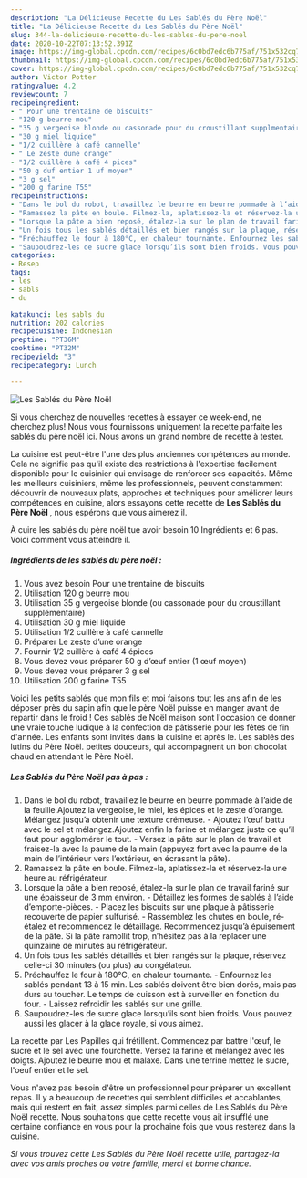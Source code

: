 ```yaml
---
description: "La Délicieuse Recette du Les Sablés du Père Noël"
title: "La Délicieuse Recette du Les Sablés du Père Noël"
slug: 344-la-delicieuse-recette-du-les-sables-du-pere-noel
date: 2020-10-22T07:13:52.391Z
image: https://img-global.cpcdn.com/recipes/6c0bd7edc6b775af/751x532cq70/les-sables-du-pere-noel-photo-principale-de-la-recette.jpg
thumbnail: https://img-global.cpcdn.com/recipes/6c0bd7edc6b775af/751x532cq70/les-sables-du-pere-noel-photo-principale-de-la-recette.jpg
cover: https://img-global.cpcdn.com/recipes/6c0bd7edc6b775af/751x532cq70/les-sables-du-pere-noel-photo-principale-de-la-recette.jpg
author: Victor Potter
ratingvalue: 4.2
reviewcount: 7
recipeingredient:
- " Pour une trentaine de biscuits"
- "120 g beurre mou"
- "35 g vergeoise blonde ou cassonade pour du croustillant supplmentaire"
- "30 g miel liquide"
- "1/2 cuillère à café cannelle"
- " Le zeste dune orange"
- "1/2 cuillère à café 4 pices"
- "50 g duf entier 1 uf moyen"
- "3 g sel"
- "200 g farine T55"
recipeinstructions:
- "Dans le bol du robot, travaillez le beurre en beurre pommade à l’aide de la feuille.Ajoutez la vergeoise, le miel, les épices et le zeste d’orange. Mélangez jusqu’à obtenir une texture crémeuse.  Ajoutez l’œuf battu avec le sel et mélangez.Ajoutez enfin la farine et mélangez juste ce qu’il faut pour agglomérer le tout. Versez la pâte sur le plan de travail et fraisez-la avec la paume de la main (appuyez fort avec la paume de la main de l’intérieur vers l’extérieur, en écrasant la pâte)."
- "Ramassez la pâte en boule. Filmez-la, aplatissez-la et réservez-la une heure au réfrigérateur."
- "Lorsque la pâte a bien reposé, étalez-la sur le plan de travail fariné sur une épaisseur de 3 mm environ. Détaillez les formes de sablés à l’aide d’emporte-pièces. Placez les biscuits sur une plaque à pâtisserie recouverte de papier sulfurisé. Rassemblez les chutes en boule, ré-étalez et recommencez le détaillage. Recommencez jusqu’à épuisement de la pâte. Si la pâte ramollit trop, n’hésitez pas à la replacer une quinzaine de minutes au réfrigérateur."
- "Un fois tous les sablés détaillés et bien rangés sur la plaque, réservez celle-ci 30 minutes (ou plus) au congélateur."
- "Préchauffez le four à 180°C, en chaleur tournante. Enfournez les sablés pendant 13 à 15 min. Les sablés doivent être bien dorés, mais pas durs au toucher. Le temps de cuisson est à surveiller en fonction du four. Laissez refroidir les sablés sur une grille."
- "Saupoudrez-les de sucre glace lorsqu’ils sont bien froids. Vous pouvez aussi les glacer à la glace royale, si vous aimez."
categories:
- Resep
tags:
- les
- sabls
- du

katakunci: les sabls du 
nutrition: 202 calories
recipecuisine: Indonesian
preptime: "PT36M"
cooktime: "PT32M"
recipeyield: "3"
recipecategory: Lunch

---
```



![Les Sablés du Père Noël](https://img-global.cpcdn.com/recipes/6c0bd7edc6b775af/751x532cq70/les-sables-du-pere-noel-photo-principale-de-la-recette.jpg)

Si vous cherchez de nouvelles recettes à essayer ce week-end, ne cherchez plus! Nous vous fournissons uniquement la recette parfaite les sablés du père noël ici. Nous avons un grand nombre de recette à tester.

La cuisine est peut-être l'une des plus anciennes compétences au monde. Cela ne signifie pas qu'il existe des restrictions à l'expertise facilement disponible pour le cuisinier qui envisage de renforcer ses capacités. Même les meilleurs cuisiniers, même les professionnels, peuvent constamment découvrir de nouveaux plats, approches et techniques pour améliorer leurs compétences en cuisine, alors essayons cette recette de <strong> Les Sablés du Père Noël </strong>, nous espérons que vous aimerez il.

<!--inarticleads1-->

À cuire les sablés du père noël tue avoir besoin 10 Ingrédients et 6 pas. Voici comment vous atteindre il.

##### Ingrédients de les sablés du père noël :

1. Vous avez besoin  Pour une trentaine de biscuits
1. Utilisation 120 g beurre mou
1. Utilisation 35 g vergeoise blonde (ou cassonade pour du croustillant supplémentaire)
1. Utilisation 30 g miel liquide
1. Utilisation 1/2 cuillère à café cannelle
1. Préparer  Le zeste d’une orange
1. Fournir 1/2 cuillère à café 4 épices
1. Vous devez vous préparer 50 g d’œuf entier (1 œuf moyen)
1. Vous devez vous préparer 3 g sel
1. Utilisation 200 g farine T55


Voici les petits sablés que mon fils et moi faisons tout les ans afin de les déposer près du sapin afin que le père Noël puisse en manger avant de repartir dans le froid ! Ces sablés de Noël maison sont l&#39;occasion de donner une vraie touche ludique à la confection de pâtisserie pour les fêtes de fin d&#39;année. Les enfants sont invités dans la cuisine et après le. Les sablés des lutins du Père Noël. petites douceurs, qui accompagnent un bon chocolat chaud en attendant le Père Noël. 

<!--inarticleads2-->

##### Les Sablés du Père Noël pas à pas :

1. Dans le bol du robot, travaillez le beurre en beurre pommade à l’aide de la feuille.Ajoutez la vergeoise, le miel, les épices et le zeste d’orange. Mélangez jusqu’à obtenir une texture crémeuse.  - Ajoutez l’œuf battu avec le sel et mélangez.Ajoutez enfin la farine et mélangez juste ce qu’il faut pour agglomérer le tout. - Versez la pâte sur le plan de travail et fraisez-la avec la paume de la main (appuyez fort avec la paume de la main de l’intérieur vers l’extérieur, en écrasant la pâte).
1. Ramassez la pâte en boule. Filmez-la, aplatissez-la et réservez-la une heure au réfrigérateur.
1. Lorsque la pâte a bien reposé, étalez-la sur le plan de travail fariné sur une épaisseur de 3 mm environ. - Détaillez les formes de sablés à l’aide d’emporte-pièces. - Placez les biscuits sur une plaque à pâtisserie recouverte de papier sulfurisé. - Rassemblez les chutes en boule, ré-étalez et recommencez le détaillage. Recommencez jusqu’à épuisement de la pâte. Si la pâte ramollit trop, n’hésitez pas à la replacer une quinzaine de minutes au réfrigérateur.
1. Un fois tous les sablés détaillés et bien rangés sur la plaque, réservez celle-ci 30 minutes (ou plus) au congélateur.
1. Préchauffez le four à 180°C, en chaleur tournante. - Enfournez les sablés pendant 13 à 15 min. Les sablés doivent être bien dorés, mais pas durs au toucher. Le temps de cuisson est à surveiller en fonction du four. - Laissez refroidir les sablés sur une grille.
1. Saupoudrez-les de sucre glace lorsqu’ils sont bien froids. Vous pouvez aussi les glacer à la glace royale, si vous aimez.


La recette par Les Papilles qui frétillent. Commencez par battre l&#39;œuf, le sucre et le sel avec une fourchette. Versez la farine et mélangez avec les doigts. Ajoutez le beurre mou et malaxe. Dans une terrine mettez le sucre, l&#39;oeuf entier et le sel. 

<!--inarticleads1-->

<p>
Vous n'avez pas besoin d'être un professionnel pour préparer un excellent repas. Il y a beaucoup de recettes qui semblent difficiles et accablantes, mais qui restent en fait, assez simples parmi celles de Les Sablés du Père Noël recette. Nous souhaitons que cette recette vous ait insufflé une certaine confiance en vous pour la prochaine fois que vous resterez dans la cuisine.
</p>

<p>
<i>Si vous trouvez cette Les Sablés du Père Noël recette utile, partagez-la avec vos amis proches ou votre famille, merci et bonne chance.</i>
</p>
